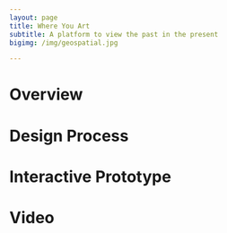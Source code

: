 ```yaml
---
layout: page
title: Where You Art
subtitle: A platform to view the past in the present
bigimg: /img/geospatial.jpg 

---
```


# Overview

# Design Process

# Interactive Prototype

# Video
